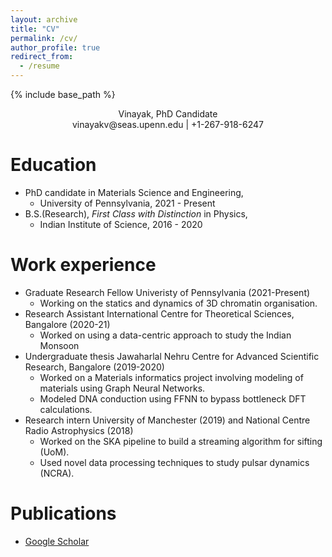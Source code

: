 ```yaml
---
layout: archive
title: "CV"
permalink: /cv/
author_profile: true
redirect_from:
  - /resume
---
```


{% include base_path %}

<div align="center"> Vinayak, PhD Candidate </div>
<div align="center"> vinayakv@seas.upenn.edu | +1-267-918-6247 </div>

Education
=========
* PhD candidate in Materials Science and Engineering, 
  * University of Pennsylvania, 2021 - Present
* B.S.(Research), *First Class with Distinction* in Physics, 
  * Indian Institute of Science, 2016 - 2020 

Work experience
===============
* Graduate Research Fellow
  Univeristy of Pennsylvania (2021-Present)
  * Working on the statics and dynamics of 3D chromatin organisation. 
* Research Assistant
  International Centre for Theoretical Sciences, Bangalore (2020-21)  
  * Worked on using a data-centric approach to study the Indian Monsoon
* Undergraduate thesis 
  Jawaharlal Nehru Centre for Advanced Scientific Research, Bangalore (2019-2020)
  * Worked on a Materials informatics project involving modeling of materials using Graph Neural Networks.
  * Modeled DNA conduction using FFNN to bypass bottleneck DFT calculations.
* Research intern
  University of Manchester (2019) and National Centre Radio Astrophysics (2018)
  * Worked on the SKA pipeline to build a streaming algorithm for sifting (UoM).
  * Used novel data processing techniques to study pulsar dynamics (NCRA). 

Publications
======
* [Google Scholar](https://scholar.google.com/citations?hl=en&user=RuEjeXkAAAAJ&view_op=list_works&sortby=pubdate)
